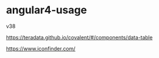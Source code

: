 # angular4-usage
v38

https://teradata.github.io/covalent/#/components/data-table

https://www.iconfinder.com/

